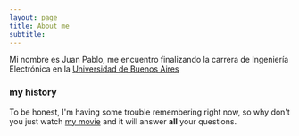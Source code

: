 ```yaml
---
layout: page
title: About me
subtitle: 
---
```


Mi nombre es Juan Pablo, me encuentro finalizando la carrera de Ingeniería Electrónica en la <a href="http://www.fi.uba.ar/">Universidad de Buenos Aires</a>

### my history

To be honest, I'm having some trouble remembering right now, so why don't you just watch [my movie](http://en.wikipedia.org/wiki/The_Princess_Bride_%28film%29) and it will answer **all** your questions.
